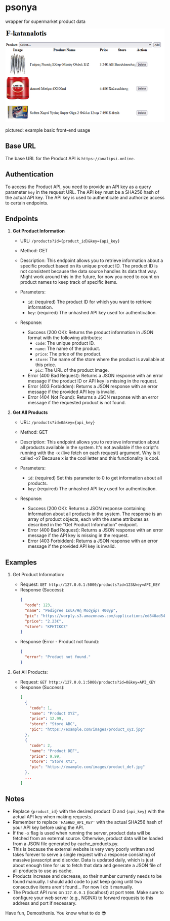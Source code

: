 # psonya
wrapper for supermarket product data

![example](https://github.com/iwnasv/psonya/blob/main/f-katanalotis.png?raw=true)

pictured: example basic front-end usage

## Base URL

The base URL for the Product API is `https://analipsi.online`.

## Authentication

To access the Product API, you need to provide an API key as a query parameter `key` in the request URL. The API key must be a SHA256 hash of the actual API key. The API key is used to authenticate and authorize access to certain endpoints.

## Endpoints

1. **Get Product Information**
   - URL: `/products?id={product_id}&key={api_key}`
   - Method: GET
   - Description: This endpoint allows you to retrieve information about a specific product based on its unique product ID. The product ID is not consistent because the data source handles its data that way. Might work around this in the future, for now you need to count on product names to keep track of specific items.
   - Parameters:
     - `id`: (required) The product ID for which you want to retrieve information.
     - `key`: (required) The unhashed API key used for authentication.

   - Response:
     - Success (200 OK): Returns the product information in JSON format with the following attributes:
       - `code`: The unique product ID.
       - `name`: The name of the product.
       - `price`: The price of the product.
       - `store`: The name of the store where the product is available at this price.
       - `pic`: The URL of the product image.
     - Error (400 Bad Request): Returns a JSON response with an error message if the product ID or API key is missing in the request.
     - Error (403 Forbidden): Returns a JSON response with an error message if the provided API key is invalid.
     - Error (404 Not Found): Returns a JSON response with an error message if the requested product is not found.

2. **Get All Products**
   - URL: `/products?id=0&key={api_key}`
   - Method: GET
   - Description: This endpoint allows you to retrieve information about all products available in the system. It's not available if the script's running with the -x (live fetch on each request) argument. Why is it called -x? Because x is the cool letter and this functionality is cool.
   - Parameters:
     - `id`: (required) Set this parameter to 0 to get information about all products.
     - `key`: (required) The unhashed API key used for authentication.

   - Response:
     - Success (200 OK): Returns a JSON response containing information about all products in the system. The response is an array of product objects, each with the same attributes as described in the "Get Product Information" endpoint.
     - Error (400 Bad Request): Returns a JSON response with an error message if the API key is missing in the request.
     - Error (403 Forbidden): Returns a JSON response with an error message if the provided API key is invalid.

## Examples

1. Get Product Information:
   - Request: `GET http://127.0.0.1:5000/products?id=123&key=API_KEY`
   - Response (Success):
     ```json
     {
       "code": 123,
       "name": "Pedigree Σκυλ/Φή Μοσχάρι 400γρ",
       "pic": "https://warply.s3.amazonaws.com/applications/ed840ad545884deeb6c6b699176797ed/products/%CE%A3%CE%BA%CF%85%CE%BB%CE%A6%CE%B7_%CE%9C%CE%BF%CF%83%CF%87%CE%B1%CF%81%CE%B9_Pal_400%CE%93.jpg",
       "price": "2.23€",
       "store": "ΚΡΗΤΙΚΟΣ"
     }
     ```
   - Response (Error - Product not found):
     ```json
     {
       "error": "Product not found."
     }
     ```

2. Get All Products:
   - Request: `GET http://127.0.0.1:5000/products?id=0&key=API_KEY`
   - Response (Success):
     ```json
     [
       {
         "code": 1,
         "name": "Product XYZ",
         "price": 12.99,
         "store": "Store ABC",
         "pic": "https://example.com/images/product_xyz.jpg"
       },
       {
         "code": 2,
         "name": "Product DEF",
         "price": 9.99,
         "store": "Store XYZ",
         "pic": "https://example.com/images/product_def.jpg"
       },
       ...
     ]
     ```

## Notes

- Replace `{product_id}` with the desired product ID and `{api_key}` with the actual API key when making requests.
- Remember to replace `'HASHED_API_KEY'` with the actual SHA256 hash of your API key before using the API.
- If the `-x` flag is used when running the server, product data will be fetched from an external source. Otherwise, product data will be loaded from a JSON file generated by cache_products.py.
- This is because the external website is very very poorly written and takes forever to serve a single request with a response consisting of massive javascript and disorder. Data is updated daily, which is just about enough time for us to fetch that data and generate a JSON file of all products to use as cache.
- Products increase and decrease, so their number currently needs to be found manually. I should add code to just keep going until two consecutive items aren't found... For now I do it manually.
- The Product API runs on `127.0.0.1` (localhost) at port `5000`. Make sure to configure your web server (e.g., NGINX) to forward requests to this address and port if necessary.

Have fun, Demosthenis. You know what to do 😎
